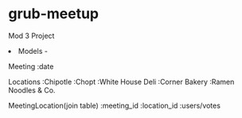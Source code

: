 # grub-meetup
Mod 3 Project


<li>Models - </li>


Meeting
:date

Locations
:Chipotle
:Chopt
:White House Deli
:Corner Bakery
:Ramen Noodles & Co.


MeetingLocation(join table)
:meeting_id
:location_id
:users/votes


